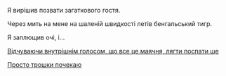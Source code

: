 Я вирішив позвати загаткового гостя.

Через мить на мене на шаленій швидкості летів бенгальський тигр.

Я заплющив очі, і...

[Відчуваючи внутрішнім голосом, що все це маячня, лягти поспати ще](../../../dream/dream.md)

[Просто трошки почекаю](../../../wait-more/wait.md)
